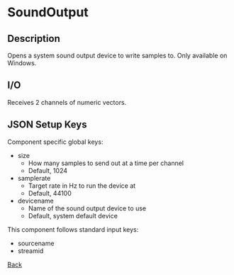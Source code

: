# SoundOutput

## Description

Opens a system sound output device to write samples to. Only available on Windows.

## I/O

Receives 2 channels of numeric vectors.

## JSON Setup Keys

Component specific global keys:

* size
  * How many samples to send out at a time per channel
  * Default, 1024
* samplerate
  * Target rate in Hz to run the device at
  * Default, 44100
* devicename
  * Name of the sound output device to use
  * Default, system default device

This component follows standard input keys:

* sourcename
* streamid

[Back](../../../phoenix-doc/Components/Outputs/PhoenixComponents.md)
